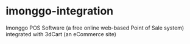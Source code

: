 # imonggo-integration
Imonggo POS Software (a free online web-based Point of Sale system) integrated with 3dCart (an eCommerce site)
